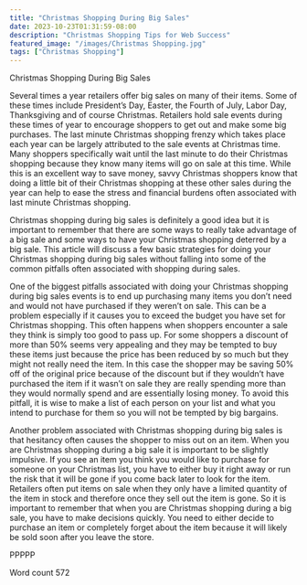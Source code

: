 ```yaml
---
title: "Christmas Shopping During Big Sales"
date: 2023-10-23T01:31:59-08:00
description: "Christmas Shopping Tips for Web Success"
featured_image: "/images/Christmas Shopping.jpg"
tags: ["Christmas Shopping"]
---
```


Christmas Shopping During Big Sales

Several times a year retailers offer big sales on many of their items. Some of these times include President’s Day, Easter, the Fourth of July, Labor Day, Thanksgiving and of course Christmas. Retailers hold sale events during these times of year to encourage shoppers to get out and make some big purchases. The last minute Christmas shopping frenzy which takes place each year can be largely attributed to the sale events at Christmas time. Many shoppers specifically wait until the last minute to do their Christmas shopping because they know many items will go on sale at this time. While this is an excellent way to save money, savvy Christmas shoppers know that doing a little bit of their Christmas shopping at these other sales during the year can help to ease the stress and financial burdens often associated with last minute Christmas shopping. 

Christmas shopping during big sales is definitely a good idea but it is important to remember that there are some ways to really take advantage of a big sale and some ways to have your Christmas shopping deterred by a big sale. This article will discuss a few basic strategies for doing your Christmas shopping during big sales without falling into some of the common pitfalls often associated with shopping during sales.

One of the biggest pitfalls associated with doing your Christmas shopping during big sales events is to end up purchasing many items you don’t need and would not have purchased if they weren’t on sale. This can be a problem especially if it causes you to exceed the budget you have set for Christmas shopping. This often happens when shoppers encounter a sale they think is simply too good to pass up. For some shoppers a discount of more than 50% seems very appealing and they may be tempted to buy these items just because the price has been reduced by so much but they might not really need the item. In this case the shopper may be saving 50% off of the original price because of the discount but if they wouldn’t have purchased the item if it wasn’t on sale they are really spending more than they would normally spend and are essentially losing money. To avoid this pitfall, it is wise to make a list of each person on your list and what you intend to purchase for them so you will not be tempted by big bargains.

Another problem associated with Christmas shopping during big sales is that hesitancy often causes the shopper to miss out on an item. When you are Christmas shopping during a big sale it is important to be slightly impulsive. If you see an item you think you would like to purchase for someone on your Christmas list, you have to either buy it right away or run the risk that it will be gone if you come back later to look for the item. Retailers often put items on sale when they only have a limited quantity of the item in stock and therefore once they sell out the item is gone. So it is important to remember that when you are Christmas shopping during a big sale, you have to make decisions quickly. You need to either decide to purchase an item or completely forget about the item because it will likely be sold soon after you leave the store. 

PPPPP

Word count 572


